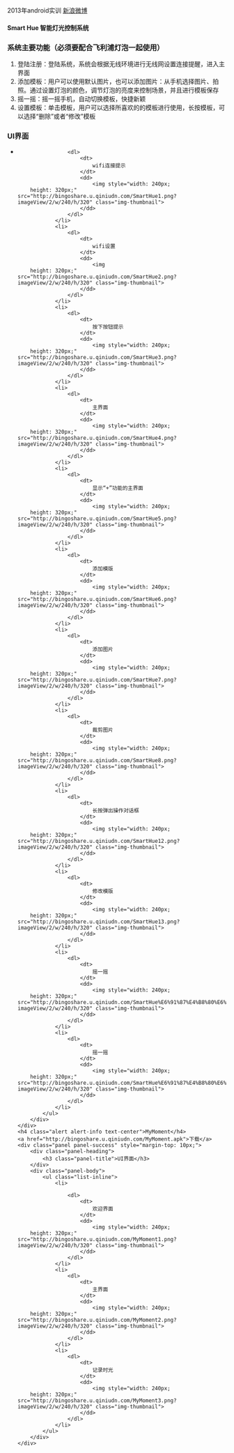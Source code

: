 ﻿<style type="text/css">
	img {
		width: 240px;
		height: 320px;
	}
	dt {
		text-align: center;
	}
</style>
<link rel="stylesheet" href="http://cdn.bootcss.com/twitter-bootstrap/3.0.1/css/bootstrap.min.css">
<link rel="stylesheet" href="http://cdn.bootcss.com/twitter-bootstrap/3.0.1/css/bootstrap-theme.min.css">
<script src="http://cdn.bootcss.com/twitter-bootstrap/3.0.1/js/bootstrap.min.js"></script>

<div class="container">
	<span class="label label-success">2013年android实训</span>
	<a class="label label-info" href="http://weibo.com/bingoogol/home">新浪微博</a>
	<h4 class="alert alert-info text-center">Smart Hue 智能灯光控制系统</h4>
	<div class="panel panel-success" style="margin-top: 10px;">
		<div class="panel-heading">
			<h3 class="panel-title">系统主要功能（必须要配合飞利浦灯泡一起使用）</h3>
		</div>
		<div class="panel-body">
			<ol>
				<li>登陆注册：登陆系统，系统会根据无线环境进行无线网设置连接提醒，进入主界面</li>
				<li>添加模板：用户可以使用默认图片，也可以添加图片：从手机选择图片、拍照。通过设置灯泡的颜色，调节灯泡的亮度来控制场景，并且进行模板保存</li>
				<li>摇一摇：摇一摇手机，自动切换模板，快捷新颖</li>
				<li>设置模板：单击模板，用户可以选择所喜欢的的模板进行使用，长按模板，可以选择“删除”或者“修改”模板</li>
			</ol>
		</div>
	</div>
	<div class="panel panel-success" style="margin-top: 10px;">
		<div class="panel-heading">
			<h3 class="panel-title">UI界面</h3>
		</div>
		<div class="panel-body">
			<ul class="list-inline">
				<li>

					<dl>
						<dt>
							wifi连接提示
						</dt>
						<dd>
							<img style="width: 240px;
		height: 320px;" src="http://bingoshare.u.qiniudn.com/SmartHue1.png?imageView/2/w/240/h/320" class="img-thumbnail">
						</dd>
					</dl>
				</li>
				<li>
					<dl>
						<dt>
							wifi设置
						</dt>
						<dd>
							<img
		height: 320px;" src="http://bingoshare.u.qiniudn.com/SmartHue2.png?imageView/2/w/240/h/320" class="img-thumbnail">
						</dd>
					</dl>
				</li>
				<li>
					<dl>
						<dt>
							按下按钮提示
						</dt>
						<dd>
							<img style="width: 240px;
		height: 320px;" src="http://bingoshare.u.qiniudn.com/SmartHue3.png?imageView/2/w/240/h/320" class="img-thumbnail">
						</dd>
					</dl>
				</li>
				<li>
					<dl>
						<dt>
							主界面
						</dt>
						<dd>
							<img style="width: 240px;
		height: 320px;" src="http://bingoshare.u.qiniudn.com/SmartHue4.png?imageView/2/w/240/h/320" class="img-thumbnail">
						</dd>
					</dl>
				</li>
				<li>
					<dl>
						<dt>
							显示“+”功能的主界面
						</dt>
						<dd>
							<img style="width: 240px;
		height: 320px;" src="http://bingoshare.u.qiniudn.com/SmartHue5.png?imageView/2/w/240/h/320" class="img-thumbnail">
						</dd>
					</dl>
				</li>
				<li>
					<dl>
						<dt>
							添加模版
						</dt>
						<dd>
							<img style="width: 240px;
		height: 320px;" src="http://bingoshare.u.qiniudn.com/SmartHue6.png?imageView/2/w/240/h/320" class="img-thumbnail">
						</dd>
					</dl>
				</li>
				<li>
					<dl>
						<dt>
							添加图片
						</dt>
						<dd>
							<img style="width: 240px;
		height: 320px;" src="http://bingoshare.u.qiniudn.com/SmartHue7.png?imageView/2/w/240/h/320" class="img-thumbnail">
						</dd>
					</dl>
				</li>
				<li>
					<dl>
						<dt>
							裁剪图片
						</dt>
						<dd>
							<img style="width: 240px;
		height: 320px;" src="http://bingoshare.u.qiniudn.com/SmartHue8.png?imageView/2/w/240/h/320" class="img-thumbnail">
						</dd>
					</dl>
				</li>
				<li>
					<dl>
						<dt>
							长按弹出操作对话框
						</dt>
						<dd>
							<img style="width: 240px;
		height: 320px;" src="http://bingoshare.u.qiniudn.com/SmartHue12.png?imageView/2/w/240/h/320" class="img-thumbnail">
						</dd>
					</dl>
				</li>
				<li>
					<dl>
						<dt>
							修改模版
						</dt>
						<dd>
							<img style="width: 240px;
		height: 320px;" src="http://bingoshare.u.qiniudn.com/SmartHue13.png?imageView/2/w/240/h/320" class="img-thumbnail">
						</dd>
					</dl>
				</li>
				<li>
					<dl>
						<dt>
							摇一摇
						</dt>
						<dd>
							<img style="width: 240px;
		height: 320px;" src="http://bingoshare.u.qiniudn.com/SmartHue%E6%91%87%E4%B8%80%E6%91%871.png?imageView/2/w/240/h/320" class="img-thumbnail">
						</dd>
					</dl>
				</li>
				<li>
					<dl>
						<dt>
							摇一摇
						</dt>
						<dd>
							<img style="width: 240px;
		height: 320px;" src="http://bingoshare.u.qiniudn.com/SmartHue%E6%91%87%E4%B8%80%E6%91%872.png?imageView/2/w/240/h/320" class="img-thumbnail">
						</dd>
					</dl>
				</li>
			</ul>
		</div>
	</div>
	<h4 class="alert alert-info text-center">MyMoment</h4>
	<a href="http://bingoshare.u.qiniudn.com/MyMoment.apk">下载</a>
	<div class="panel panel-success" style="margin-top: 10px;">
		<div class="panel-heading">
			<h3 class="panel-title">UI界面</h3>
		</div>
		<div class="panel-body">
			<ul class="list-inline">
				<li>

					<dl>
						<dt>
							欢迎界面
						</dt>
						<dd>
							<img style="width: 240px;
		height: 320px;" src="http://bingoshare.u.qiniudn.com/MyMoment1.png?imageView/2/w/240/h/320" class="img-thumbnail">
						</dd>
					</dl>
				</li>
				<li>
					<dl>
						<dt>
							主界面
						</dt>
						<dd>
							<img style="width: 240px;
		height: 320px;" src="http://bingoshare.u.qiniudn.com/MyMoment2.png?imageView/2/w/240/h/320" class="img-thumbnail">
						</dd>
					</dl>
				</li>
				<li>
					<dl>
						<dt>
							记录时光
						</dt>
						<dd>
							<img style="width: 240px;
		height: 320px;" src="http://bingoshare.u.qiniudn.com/MyMoment3.png?imageView/2/w/240/h/320" class="img-thumbnail">
						</dd>
					</dl>
				</li>
			</ul>
		</div>
	</div>
</div>


